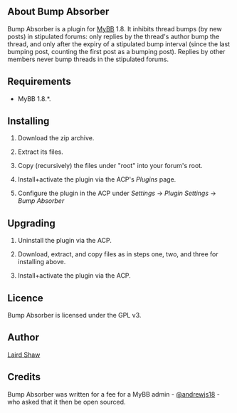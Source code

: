 ## About Bump Absorber

Bump Absorber is a plugin for [MyBB](https://mybb.com/) 1.8. It inhibits thread bumps (by new posts) in stipulated forums: only replies by the thread's author bump the thread, and only after the expiry of a stipulated bump interval (since the last bumping post, counting the first post as a bumping post). Replies by other members never bump threads in the stipulated forums.

## Requirements

* MyBB 1.8.*.

## Installing

1. Download the zip archive.

2. Extract its files.

3. Copy (recursively) the files under "root" into your forum's root.

4. Install+activate the plugin via the ACP's _Plugins_ page.

5. Configure the plugin in the ACP under _Settings_ -> _Plugin Settings_ -> _Bump Absorber_

## Upgrading

1. Uninstall the plugin via the ACP.

2. Download, extract, and copy files as in steps one, two, and three for installing above.

3. Install+activate the plugin via the ACP.

## Licence

Bump Absorber is licensed under the GPL v3.

## Author

[Laird Shaw](https://creativeandcritical.net/)

## Credits

Bump Absorber was written for a fee for a MyBB admin - [@andrewjs18](https://github.com/andrewjs18) - who asked that it then be open sourced.
